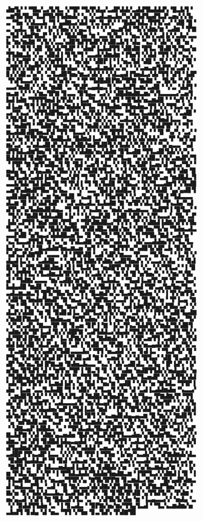 ▟▆▜▞▝▝▜▙▞▃▞▙▜▃▝▞▜▛▝▜▞▛▟▄▞▃▟▛▟▟▞▃▟▟▜▙▟▟▟▚▝█▃▙▜▝▃▆▜▙▜▙▞▜▃▛▜▙▜▜▟▅▟▞▝▄▝▞▃▟▃▅▃▙▞▚▞▟▜▟▜▄▟▜▃▛▃▅▞▞▞▙▃▝▜▅▝▞▟▃▃▙▝▜▝▄▟▇▃▞▟▟▝▛▃▜▃▛▞▝▝█▟▅▜▟▃▜▜▜▞▃▞▝▟█▝█▝▃▝▄▟▃▝▉▜▞▝▐▞▚▜▅▞▞▞▄▃▜▝▝▝▞▝▄▃▆▜▟▝▜▞▞▟▆▞▆▝▃▟▆▝▝▛▇▃▜▟▝▟▅▛▇▃▛▝▐▞▞▝█▟▞▜▅▝▆▝▃▃▜▞▙▞▝▝▅▃▚▜▞▞▃▟▐▞▞▃▙▞▃▃▙▝▆▞▆▟▇▝▚▜▞▞▃▃▚▟▉▜▟▜▜▟▛▞▛▟▉▃▙▜▝▟▄▝▚▃▜▝▟▞▚▝▉▝▅▝▚▝▝▝▊▜▝▟▊▝█▞▟▞▜▟▛▝▝▟▅▛▐▃▙▟▜▜▝▟▉▟▇▝█▜▃▝▉▟▊▜▞▜▄▞▅▜▜▟▇▃▙▝▞▃▝▟▉▟▐▝▊▜▞▜▝▃▃▟▞▟▆▟▆▝▐▜▅▜▝▞▟▟▝▜▜▝▟▝▚▃▚▜▝▞▅▜▛▝▄▜▞▞▆▜▜▝▝▝▅▞▟▞▝▟▉▛▐▝▐▝▅▃▜▟▝▟█▝▃▜▞▝▝▞▞▝█▝▅▜▛▞▞▟▇▜▚▝▟▝▛▜▛▟▄▞▝▞▆▃▟▃▆▟▞▃▚▞▝▝▞▃▅▃▅▜▟▜▚▞▃▟▚▝▊▞▞▟▊▃▚▞▚▝▃▜▃▟▉▜▅▞▆▃▞▟▞▞▝▞▟▃▄▟▐▜▅▟▃▞▟▞▜▜▝▟▜▝▐▟▛▝▛▟▜▃▃▞▛▝▃▝▜▞▅▜▞▃▝▝▛▝▜▟█▟▊▛▇▞▜▛▇▝▇▟▇▝▃▝█▞▙▝▚▜▞▃▃▞▆▟▊▞▝▞▙▝▆▟▊▝▃▝▛▟▛▃▄▟▄▃▜▝▄▃▙▟▜▃▆▞▃▟▉▝▝▞▃▝▟▟▜▝▅▃▆▝▞▝▝▞▆▃▜▛▇▝▊▃▃▝▉▜▄▃▝▃▞▞▝▟█▟▆▟▇▃▆▞▚▜▃▃▃▃▞▃▅▜▙▟▐▟▆▝▜▜▜▜▅▟▐▞▛▟▞▝▐▃▞▜▃▞▞▝▟▜▝▝▉▜▟▞▅▃▆▟█▝▝▝▅▜▝▞▝▟▐▃▅▝▊▜▝▞▛▟▐▜▅▞▆▟▟▞▛▜▃▝▜▜▙▟▆▞▜▜▅▟▅▃▜▜▝▞▞▜▜▃▞▃▜▃▞▜▚▃▞▝▟▜▜▟█▜▅▃▞▛▐▝▆▞▛▟▞▝▟▜▄▃▝▜▟▃▜▃▟▟▛▟▐▃▝▞▃▟█▝▚▜▙▜▟▝▚▝▄▞▙▃▞▝▟▃▟▃▚▝▜▝▟▞▞▃▚▝▃▟▃▞▞▟▜▃▚▜▅▟▐▃▃▝▚▃▅▝▅▟▇▜▝▝▜▟▇▜▄▝▆▞▅▝▜▝▆▟▊▞▟▞▅▝▇▝▄▜▟▝▛▝▉▟▟▜▛▝▞▝▜▝▆▃▟▟▊▟█▜▅▃▛▟▝▜▜▝▜▃▃▞▞▝▝▟▅▝█▜▜▝▅▞▜▜▄▝▝▝▉▝▚▞▚▝▃▞▝▟▞▞▅▝▊▜▚▛▇▞▙▟█▃▙▝█▟▆▟▐▃▞▝█▟▛▜▛▟▐▞▟▞▟▟▞▃▄▝▛▝▅▜▚▟▆▞▃▞▝▃▚▟▃▟▊▟▚▞▟▃▛▟█▞▆▟▜▟▉▜▞▞▙▟▞▞▚▜▞▞▝▝▚▞▄▃▃▝▚▟▟▜▜▟▃▟▆▜▅▞▜▝▊▃▙▝▛▞▟▟▇▞▅▞▟▟▆▝▉▜▃▟▇▝▜▜▃▟▊▜▟▞▞▞▚▝█▟▟▟▟▝▊▟▇▜▃▝█▟▚▞▞▃▃▝▛▞▄▝▚▟▚▞▜▃▄▝▚▞▞▟▉▃▚▜▞▃▆▟▛▞▜▝▐▜▛▝▇▝▆▜▚▟█▃▜▝▊▝█▟▝▃▅▜▝▟▃▝▞▝▊▜▃▜▟▛▐▃▅▞▟▝▜▃▞▜▞▝▅▟▄▜▄▝▄▜▄▃▆▞▄▜▙▞▞▞▞▝▜▟▊▜▜▃▙▝▝▟▝▞▙▞▛▞▛▞▃▝▇▜▝▟▆▝█▜▅▜▃▟▞▃▟▟▐▟▆▝▚▃▞▟▜▝▜▝▜▝▃▟▐▃▜▟▟▜▃▝▐▜▅▜▛▃▅▝▆▟█▟▃▜▃▃▙▜▟▞▜▟▐▟▆▝█▝▜▝▛▟▐▝▜▝▊▞▙▟▉▝▚▜▙▃▞▝▛▞▜▃▃▟▆▜▝▞▙▟█▃▅▜▚▟▆▟▛▜▙▞▜▞▙▃▝▝▝▞▝▃▃▝█▟▐▞▟▟█▃▜▝▝▜▞▞▟▟▊▝▄▞▄▟▊▜▄▟▊▟▇▜▟▞▝▃▆▝▆▞▜▟▊▝▚▃▅▝▛▝▐▜▅▜▜▞▝▞▃▞▙▞▅▝▊▟▝▜▟▃▃▃▟▃▆▝▉▝▐▞▟▟▜▟▛▝▝▃▛▃▙▃▟▃▜▃▙▟▇▝▇▝▅▜▛▞▟▃▜▟▝▜▚▃▙▞▚▟▟▜▚▞▚▞▙▟▆▟▉▟▄▃▝▜▝▜▝▞▚▃▙▞▃▝▅▟▞▃▅▃▅▃▃▝▅▟▛▛▐▝▉▜▄▞▝▝▜▞▞▝▇▟▊▜▟▟▃▟▉▝▐▞▝▝▐▞▄▃▛▟▊▝▐▟▉▝▟▜▞▃▚▜▚▃▃▞▃▜▙▝▃▛▐▟▞▃▛▜▜▝▆▟▚▟▊▞▛▜▄▞▝▜▛▟▇▟█▃▞▜▚▜▚▝▛▝▞▟▇▟▐▟▇▞▟▜▚▜▙▜▃▞▄▝▚▞▝▜▚▝█▟▞▟▇▜▙▝▛▟▊▟█▃▜▟▊▞▆▞▝▟▉▜▅▞▜▞▅▝▜▟▅▃▟▃▃▃▛▟▉▝▅▜▄▃▞▟▟▟█▃▅▜▃▝▉▝▅▞▜▞▝▜▞▞▜▃▜▝▜▜▙▝▇▟▝▃▟▞▅▝▚▃▜▃▃▟▜▜▟▝▆▝▃▝▄▝▛▟▃▟▇▝▃▛▇▞▚▟▞▜▝▝▟▞▃▃▟▟▅▞▛▞▜▃▜▃▙▞▄▃▚▞▞▝█▃▟▟▆▜▅▃▆▃▅▝▅▜▝▝▃▝▜▟▜▜▚▞▚▟▉▜▞▟▛▃▙▝▉▞▙▞▚▟▚▃▛▟▇▜▛▝▃▃▃▝▟▝▐▜▛▟█▝▃▟▝▟▛▞▆▃▃▝▛▃▃▝▜▞▙▃▝▝▐▃▜▝▞▟▄▟▐▃▚▝▝▃▟▟█▃▝▝▄▜▚▟▐▟▇▞▛▟▆▞▃▟▉▜▅▟▚▝▞▃▃▞▞▟▄▝▝▝▉▟█▞▜▝▄▜▜▞▜▟▉▟▆▟▝▟▐▝▜▃▙▜▃▝▅▟█▜▚▞▛▝█▝▞▃▝▞▞▜▜▃▞▝▐▝▉▟▝▟▜▜▜▃▚▜▃▟▆▃▙▜▛▞▛▝▐▞▃▟▞▞▃▝▇▝▟▝█▝▅▜▅▞▚▝▝▞▆▞▚▜▙▟▝▝▜▟▇▞▃▃▃▝▆▞▃▟█▞▆▜▄▝▞▝▜▃▙▟▃▝▝▜▄▟▐▃▅▜▚▞▛▝▛▃▃▜▄▞▙▟▄▟█▝▆▟▊▝▄▃▚▝▝▝▐▟▜▟▛▃▚▜▙▟▐▞▚▝▊▃▙▟▝▜▛▃▄▜▅▜▅▞▜▃▝▃▟▃▆▃▆▃▜▝█▜▞▜▙▞▙▞▃▜▚▝█▃▆▟▚▞▃▜▃▟▞▝▇▟▅▝▞▝▐▝▛▞▆▜▜▞▞▟▉▜▄▜▅▟▅▜▅▟▛▝▇▝▅▃▞▝▅▝▇▛▇▃▞▃▃▛▐▞▚▝█▝▉▞▅▝▝▛▐▃▄▝▇▝▆▝▝▜▄▝▞▝▞▜▚▜▅▝▆▃▞▜▛▞▟▜▅▝▉▟▃▝▄▟▐▟▆▜▛▟▄▞▟▜▙▞▃▞▝▞▟▃▛▞▟▟▊▝▆▝▉▝▉▟▊▟▐▃▝▟▛▜▃▞▅▜▞▞▅▞▝▃▛▝▞▝▐▜▜▝▚▟▊▜▄▟▇▞▆▟▊▛▇▃▙▝▐▝▆▟▅▃▄▝▇▜▚▟▅▞▝▟▐▝▄▃▚▛▇▞▟▝▅▝▄▃▜▟▆▞▃▝▜▞▝▞▚▞▃▟▚▝▇▃▃▜▛▝▉▝▊▃▅▝▊▛▐▝▇▝▐▞▃▜▚▃▜▟▟▜▞▞▆▟▞▜▞▟▉▜▚▟▆▞▟▞▜▛▐▃▟▝▊▞▞▟█▛▇▝▃▟▜▟▟▃▞▟▄▟▞▜▜▟▚▜▛▃▄▜▟▜▜▝▜▞▞▟▞▜▛▟▐▛▇▞▛▃▛▝▐▃▚▛▇▞▞▝▄▝▇▟▆▟▞▝▝▃▚▜▛▃▅▜▜▝▃▟▉▞▚▞▛▟▟▟▐▟▞▟▉▝▟▃▛▃▙▝▉▝▃▛▐▝▊▟▉▝▄▝▛▟▉▃▚▝▟▞▅▃▄▟▞▟▞▝▄▞▜▞▃▝▛▃▅▛▐▝▛▞▄▟▛▞▜▟▊▃▃▃▙▞▝▜▜▝▅▃▟▟▝▞▃▝▊▟▐▃▝▝▜▃▛▜▞▝█▝▛▜▄▝▛▟▜▟▞▟▚▟▐▛▐▝▛▟▊▃▟▝▇▝▝▃▅▟▚▝▞▝▟▝█▜▄▞▝▟█▝▊▃▟▞▆▟▛▝▆▞▅▃▜▟▐▛▇▃▆▝▉▟▅▃▙▃▃▝▚▃▚▝▟▞▃▟▊▟▃▝▃▜▄▝▐▛▐▟▚▝▐▞▅▜▅▝▉▜▟▜▝▟▝▝▆▜▚▞▜▛▐▝▉▃▜▝▊▝▟▝▚▟▅▝▅▟█▜▜▟▞▞▅▟▄▟▞▝▅▞▜▟█▟▄▜▟▜▜▟▜▟▝▞▜▝▚▞▜▜▝▜▄▃▚▝█▟▛▃▙▞▜▃▅▟▛▝▞▃▙▜▜▞▟▟▚▟▞▜▅▜▜▞▛▝▐▃▆▟▐▟▚▝▅▝█▟▝▝▅▞▆▝▄▟█▝▝▞▛▝▅▝▇▜▟▃▝▜▜▛▐▟▅▝▐▃▅▝▃▃▜▃▙▟█▝▜▝▝▟▉▞▝▞▜▃▄▜▝▞▅▝▟▝▃▟▐▃▟▟▆▟▅▝▚▃▃▞▝▃▆▟▉▜▞▟▞▝▝▞▚▜▞▟▜▃▟▝▇▟█▞▅▜▅▟▜▃▝▟▞▜▄▃▝▛▇▟▇▞▛▝▜▜▟▞▚▛▐▞▙▟▆▜▚▝▃▟▃▃▃▞▙▝▆▞▟▃▄▛▐▟▛▜▄▝▉▞▛▟▄▜▅▜▛▝▝▞▝▞▙▃▜▞▚▃▞▟▞▟▄▟▅▞▅▛▐▞▜▟▐▃▙▝▆▟▝▝▐▜▞▝█▜▞▟▟▝▚▞▃▃▛▟▝▟▊▟▟▞▆▞▛▝▅▝▞▟▄▝█▃▝▜▅▜▟▝▉▜▝▞▚▃▅▟▊▟▄▃▄▃▆▝█▝▆▞▞▝▇▟▊▜▝▝▄▝▅▛▇▟▊▃▆▝▚▃▛▝▚▜▟▞▜▃▆▟▞▃▆▞▚▞▃▜▞▝▇▝▐▞▛▟▛▞▟▃▞▞▝▝▝▟▇▃▄▛▐▟█▟▃▝▄▝▝▜▛▟▃▟▄▜▙▃▛▟▛▜▝▟▚▝▚▜▃▝▛▟▛▝▚▟▐▝▅▛▇▃▙▛▇▝▞▟▝▟▇▞▄▃▅▟▅▝█▟▚▞▜▃▛▟▟▜▜▃▃▟▅▞▄▜▙▟▆▜▙▃▝▃▛▞▞▟▆▃▚▟▝▟▜▝▉▟█▟▐▟▄▃▄▟▟▝▝▟▄▝▜▝▆▜▜▝▃▟▃▞▆▞▟▝▃▝▇▞▞▃▙▜▟▜▄▟▆▟▚▛▇▟▛▃▝▜▝▞▆▞▚▟▟▟▝▃▅▃▞▝▛▃▞▃▙▃▛▞▃▞▛▜▝▃▚▃▝▝▃▟█▛▐▜▚▃▟▛▐▃▃▝▞▞▞▝▉▝▛▛▐▝▜▜▅▝▐▞▅▞▚▃▟▞▚▝▚▛▇▟▆▟▞▟▃▝▉▟▇▜▄▟▟▃▛▝▜▝▉▟▝▃▙▃▅▝▇▝▉▃▜▃▝▃▆▞▞▃▃▟▞▜▟▃▜▟▟▞▃▞▄▝▇▟▜▞▃▝▐▛▐▟▃▃▅▟▄▟▐▃▙▞▄▝▊▟█▟▞▞▅▝▝▃▚▞▙▃▆▟▃▞▆▝▞▝▐▞▆▝▛▟▃▜▄▞▝▞▛▝▐▝▛▜▟▃▙▟▞▜▟▟▅▜▅▟▇▃▆▝▐▜▛▜▃▞▞▟▇▟▐▝▉▝▐▜▜▃▆▜▙▝█▜▚▝▅▃▄▞▜▜▛▞▄▝▇▜▙▜▛▛▇▝▊▃▆▟▃▞▙▞▝▝█▞▄▟▛▟▆▃▟▝▅▟▃▃▛▜▃▝▃▟▝▝█▝▇▞▃▃▞▟▞▟▇▞▟▜▄▛▇▝▊▞▚▛▇▃▛▜▅▞▝▞▚▝▇▞▅▝▊▞▜▟▞▟▃▃▙▃▜▃▟▜▟▜▞▜▞▝▉▝▊▜▙▜▛▟█▝▄▜▜▟▜▞▚▝▛▟▆▝▅▞▄▃▟▝▞▟▜▝▇▝█▟▃▟▚▜▃▝▃▝▝▞▟▜▙▜▞▟▅▝▆▝▐▃▄▃▃▞▞▝▅▟▄▝▃▝▞▝▉▟▟▜▜▟▅▝▃▝▐▝▊▃▟▃▝▝▉▛▇▞▅▞▆▞▜▜▄▜▃▟▝▝▜▃▚▃▆▟▆▞▅▃▙▟▜▝▊▟▄▝▟▝▅▃▝▜▜▝▞▜▅▝▊▃▜▟▚▝▛▟▇▜▉
